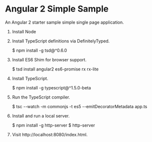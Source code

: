 # Angular 2 Simple Sample
An Angular 2 starter sample simple single page application.

1. Install Node

2. Install TypeScript definitions via DefinitelyTyped.

	$ npm install -g tsd@^0.6.0

3. Install ES6 Shim for browser support.

	$ tsd install angular2 es6-promise rx rx-lite

4. Install TypeScript.

	$ npm install -g typescript@^1.5.0-beta

5. Run the TypeScript compiler.

	$ tsc --watch -m commonjs -t es5 --emitDecoratorMetadata app.ts

6. Install and run a local server.

	$ npm install -g http-server
	$ http-server

7. Visit http://localhost:8080/index.html. 
